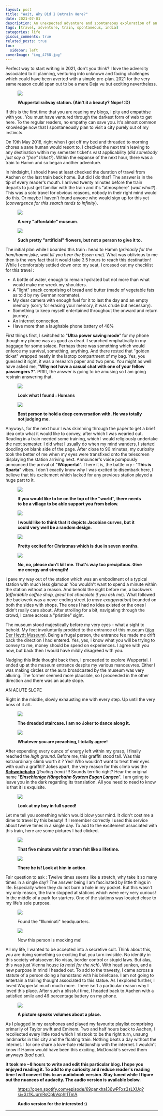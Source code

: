 ```yaml
---
layout: post
title: "Wait, Why Did I Detrain Here?"
date: 2021-07-01
description: An unexpected adventure and spontaneous exploration of an unplanned destination
tags: [travel, adventure, train, spontaneous, india]
categories: life
giscus_comments: true
related_posts: true
toc:
  sidebar: left
coverImage: "img_4788.jpg"
---
```


Perfect way to start writing in 2021, don't you think? I love the adversity associated to ill planning, venturing into unknown and facing challenges which could have been averted with a simple pre-plan. 2021 for the very same reason could span out to be a mere Deja vu but exciting nevertheless.

<figure>

![](/assets/img/posts/img_4794.jpg)

<figcaption>

**Wuppertal railway station. (Ain't it a beauty? Nope! :D)**

</figcaption>

</figure>

If this is the first time that you are reading my blogs, I pity and empathise with you. You must have ventured through the darkest form of web to get here. To the regular readers, no empathy can save you. It's almost common knowledge now that I spontaneously plan to visit a city purely out of my instincts.

On 19th May 2018, right when I got off my bed and threaded to morning chores a sane human would resort to, I checked the next train leaving to any destination within my semester ticket's vast applicability (_did somebody just say a "free" ticket?_). Within the expanse of the next hour, there was a train to Hamm and so began another adventure.

In hindsight, I should have at least checked the duration of travel from Aachen or the last train back home. But did I do that? The answer is in the tip of every reader's mouth. I arrived twenty minutes before the train departs to just get familiar with the train and it's "atmosphere" (_wait what?_). This was a solo travel for obvious reasons, nobody in their right mind would do this. Or maybe I haven't found anyone who would sign up for this yet (_convergence for this search tends to infinity_).

<figure>

![](/assets/img/posts/img_4798.jpg)

<figcaption>

**A very "affordable" museum**.

</figcaption>

</figure>

<figure>

![](/assets/img/posts/img_4793.jpg)

<figcaption>

**Such pretty "artificial" flowers, but not a person to give it to.**

</figcaption>

</figure>

The initial plan while I boarded this train : head to Hamm (_primarily for the ham/hamm joke, wait till you hear the Essen one_). What was oblivious to me then is the very fact that it would take 3.5 hours to reach this destination! While I comfortably settled down onto my seat, I crossed out my checklist for this travel :

- A bottle of water, enough to remain hydrated but not more than what would make me wreck my shoulders.
- A "light" snack comprising of bread and butter (made of vegetable fats as told by my German roommate).
- My dear camera with enough fuel for it to last the day and an empty memory (sorry for erasing your memory, it was crude but necessary).
- Something to keep myself entertained throughout the onward and return journey.
- An internet connection.
- Have more than a laughable phone battery of 48%

First things first, I switched to "**Ultra power saving mode**" for my phone though my phone was as good as dead. I searched emphatically in my baggage for some solace. Perhaps there was something which would enforce my survival, something, anything. And there rested that "golden ticket" wrapped neatly in the laptop compartment of my bag. Yes, you guessed it right, it was a research paper and two pens. You might as well have asked me, "**Why not have a casual chat with one of your fellow passengers ?**". Pffftt, the answer is going to be amusing so I am going restrain answering that.

<figure>

![](/assets/img/posts/img_4796.jpg)

<figcaption>

**Look what I found : Humans**

</figcaption>

</figure>

<figure>

![](/assets/img/posts/img_4809.jpg)

<figcaption>

**Best person to hold a deep conversation with. He was totally not judging me.**

</figcaption>

</figure>

Anyways, for the next hour I was skimming through the paper to get a brief idea onto what it would like to convey, after which I was wearied out. Reading in a train needed some training, which I would religiously undertake the next semester. I did what I usually do when my mind wanders, I started doodling on blank side of the page. After close to 90 minutes, my curiosity took the better of me when my eyes were transfixed onto the telescreen displaying the station arriving next. Announcer's voice pompously announced the arrival of "**Wüppertal**". There it is, the battle cry : "**This is Sparta**" vibes. I don't exactly know why I was excited to disembark here, I believe that his excitement which lacked for any previous station played a huge part to it.

<figure>

![](/assets/img/posts/img_4805.jpg)

<figcaption>

**If you would like to be on the top of the "world", there needs to be a village to be able support you from below.**

</figcaption>

</figure>

<figure>

![](/assets/img/posts/img_4841.jpg)

<figcaption>

**I would like to think that it depicts Jacobian curves, but it could very well be a random design.**

</figcaption>

</figure>

<figure>

![](/assets/img/posts/img_4813.jpg)

<figcaption>

**Pretty excited for Christmas which is due in seven months.**

</figcaption>

</figure>

<figure>

![](/assets/img/posts/img_4816.jpg)

<figcaption>

**No, no, please don't kill me. That's way too precipitous. Give me energy and strength!**

</figcaption>

</figure>

I pave my way out of the station which was an embodiment of a typical station with much less glamour. You wouldn't want to spend a minute within the station without a reason. And behold the sight before me, a backwerk (_affordable coffee shop, great hot chocolate if you ask me_). What followed the backwerk was a never ending street (_a mere exaggeration_) bounded on both the sides with shops. The ones I had no idea existed or the ones I didn't really care about. After strolling for a bit, navigating through the crowd, I came across a "pristine" sight.

The museum stood majestically before my very eyes - what a sight to behold. My feet involuntarily prodded to the entrance of this museum ([Von Der Heydt Museum](https://www.von-der-heydt-museum.de/home.html)). Being a frugal person, the entrance fee made me drift back the direction I had entered. Yes, yes, I know what you will be trying to convey to me, money should be spend on experiences. I agree with you now, but back then I would have mildly disagreed with you.

Nudging this little thought back then, I proceeded to explore Wuppertal. I ended up at the museum entrance despite my various manoeuvres. Either I was making circles or the aura broadcasted by the museum was very alluring. The former seemed more plausible, so I proceeded in the other direction and there was an acute slope.

AN ACUTE SLOPE

Right in the middle, slowly exhausting me with every step. Up until the very boss of it all..

<figure>

![](/assets/img/posts/img_4823.jpg)

<figcaption>

**The dreaded staircase. I am no Joker to dance along it.**

</figcaption>

</figure>

<figure>

![](/assets/img/posts/img_4829.jpg)

<figcaption>

**Whatever you are preaching, I totally agree!**

</figcaption>

</figure>

After expending every ounce of energy left within my grasp, I finally reached the _high ground_. Before me, this graffiti stood tall. Was this extraordinary climb worth it ? Yes! Who wouldn't want to treat their eyes with such a graffiti? Jokes apart, the very reason for this climb was the **[Schwebebahn](https://en.wikipedia.org/wiki/Schwebebahn_Wuppertal)** (_floating tram_) !!! Sounds terrific right? Hear the original name "_**Einschienige Hängebahn System Eugen Langen**_". I am going to leave you in the dark regarding its translation. All you need to need to know is that it is exquisite.

<figure>

![](/assets/img/posts/img_4781.jpg)

<figcaption>

**Look at my boy in full speed!**

</figcaption>

</figure>

Let me tell you something which would blow your mind. It didn't cost me a dime to travel by this beauty! If I remember correctly I used this service about twelve times in a single day. To add to the excitement associated with this train, here are some pictures I had clicked.

<figure>

![](/assets/img/posts/img_4788.jpg)

<figcaption>

**That five minute wait for a tram felt like a lifetime.**

</figcaption>

</figure>

<figure>

![](/assets/img/posts/img_4868.jpg)

<figcaption>

**There he is! Look at him in action.**

</figcaption>

</figure>

Fair question to ask : Twelve times seems like a stretch, why take it so many times in a single day? The answer being I am fascinated by little things in life. Especially when they do not burn a hole in my pocket. But this wasn't my only reason, the tram stopped at stations which were very very curious! In the middle of a park for starters. One of the stations was located close to my life's sole purpose.

<figure>

![](/assets/img/posts/img_4846.jpg)

<figcaption>

Found the "Illuminati" headquarters.

</figcaption>

</figure>

<figure>

![](/assets/img/posts/img_4834.jpg)

<figcaption>

Now this person is mocking me!

</figcaption>

</figure>

All my life, I wanted to be accepted into a secretive cult. Think about this, you are doing something so exciting that you turn invisible. No identity in this society whatsoever. No visas, border control or stupid laws. But alas, this was just Vienna house (_a hotel for the rich_). With head sunken, and a new purpose in mind I headed out. To add to the travesty, I came across a statute of a person doing a handstand with his briefcase. I am not going to entertain a trailing thought associated to this statue. As I explored further, I loved Wuppertal much much more. There isn't a particular reason why I loved this place. After such a blissful time, I headed back to Aachen with a satisfied smile and 46 percentage battery on my phone.

<figure>

![](/assets/img/posts/img_4832.jpg)

<figcaption>

**A picture speaks volumes about a place.**

</figcaption>

</figure>

As I plugged in my earphones and played my favourite playlist comprising primarily of Taylor swift and Eminem. Two and half hours back to Aachen, I recollected every little road which I mistook to be the right turn, unsung landmarks in this city and the floating train. Nothing beats a day without the internet. I for one share a love-hate relationship with the internet. I wouldn't know if Hamm would have been this exciting, McDonald's served them anyways (_bad pun_).

**It took me ~8 hours to write and edit this particular blog. I hope you enjoyed reading it. To add to my curiosity and reduce reader's reading time I will convert this to an audiobook version. Stay tuned while I figure out the nuances of audacity. The audio version is available below.**

<figure>

https://open.spotify.com/episode/69qanxha136wPFxz3sLXUq?si=3z1KJurnRsCpkVsphI1TmA

<figcaption>

**Audio version for the interested :)**

</figcaption>

</figure>

* * *
